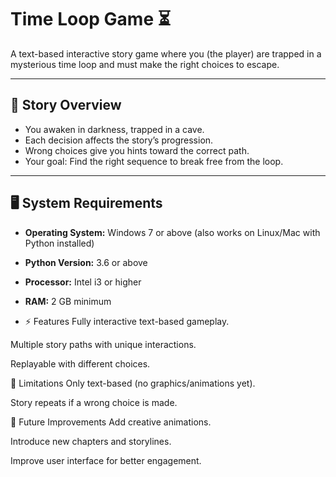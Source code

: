 
# Time Loop Game ⏳

A text-based interactive story game where you (the player) are trapped in a mysterious time loop and must make the right choices to escape.

---

## 📖 Story Overview
- You awaken in darkness, trapped in a cave.
- Each decision affects the story’s progression.
- Wrong choices give you hints toward the correct path.
- Your goal: Find the right sequence to break free from the loop.

---

## 🖥️ System Requirements
- **Operating System:** Windows 7 or above (also works on Linux/Mac with Python installed)
- **Python Version:** 3.6 or above
- **Processor:** Intel i3 or higher
- **RAM:** 2 GB minimum

- ⚡ Features
Fully interactive text-based gameplay.

Multiple story paths with unique interactions.

Replayable with different choices.

📌 Limitations
Only text-based (no graphics/animations yet).

Story repeats if a wrong choice is made.

🔮 Future Improvements
Add creative animations.

Introduce new chapters and storylines.

Improve user interface for better engagement.
